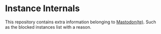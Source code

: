 # Instance Internals

This repository contains extra information belonging to [Mastodon(te)][1]. Such as the blocked instances list with a reason.

[1]: https://masto.donte.com.br
